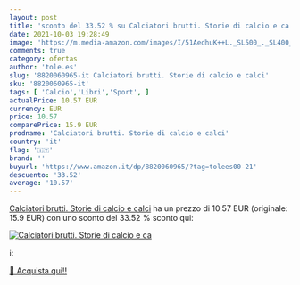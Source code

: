 ```yaml
---
layout: post
title: 'sconto del 33.52 % su Calciatori brutti. Storie di calcio e ca  '
date: 2021-10-03 19:28:49
image: 'https://m.media-amazon.com/images/I/51AedhuK++L._SL500_._SL400_.jpg'
comments: true
category: ofertas
author: 'tole.es'
slug: '8820060965-it Calciatori brutti. Storie di calcio e calci'
sku: '8820060965-it'
tags: [ 'Calcio','Libri','Sport', ]
actualPrice: 10.57 EUR
currency: EUR
price: 10.57
comparePrice: 15.9 EUR
prodname: 'Calciatori brutti. Storie di calcio e calci'
country: 'it'
flag: '🇮🇹'
brand: ''
buyurl: 'https://www.amazon.it/dp/8820060965/?tag=tolees00-21'
descuento: '33.52'
average: '10.57'
---
```


[Calciatori brutti. Storie di calcio e calci](https://www.amazon.it/dp/8820060965/?tag=tolees00-21) ha un prezzo di 10.57 EUR (originale: 15.9 EUR) con uno sconto del 33.52 % sconto qui:

[![Calciatori brutti. Storie di calcio e ca](https://m.media-amazon.com/images/I/51AedhuK++L._SL500_._SL400_.jpg)](https://www.amazon.it/dp/8820060965/?tag=tolees00-21)

ℹ️:


[🛒 Acquista qui!!](https://www.amazon.it/dp/8820060965/?tag=tolees00-21)
